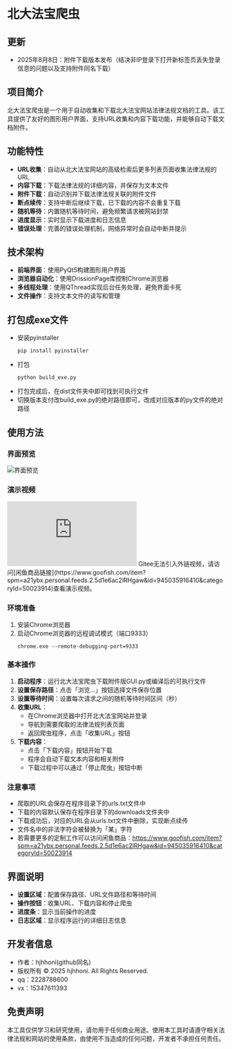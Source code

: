 # 北大法宝爬虫

## 更新
- 2025年8月8日：附件下载版本发布（结决非IP登录下打开新标签页丢失登录信息的问题以及支持附件同名下载）


## 项目简介

北大法宝爬虫是一个用于自动收集和下载北大法宝网站法律法规文档的工具。该工具提供了友好的图形用户界面，支持URL收集和内容下载功能，并能够自动下载文档附件。

## 功能特性

- **URL收集**：自动从北大法宝网站的高级检索后更多列表页面收集法律法规的URL
- **内容下载**：下载法律法规的详细内容，并保存为文本文件
- **附件下载**：自动识别并下载法律法规关联的附件文件
- **断点续传**：支持中断后继续下载，已下载的内容不会重复下载
- **随机等待**：内置随机等待时间，避免频繁请求被网站封禁
- **进度显示**：实时显示下载进度和日志信息
- **错误处理**：完善的错误处理机制，网络异常时会自动中断并提示

## 技术架构

- **前端界面**：使用PyQt5构建图形用户界面
- **浏览器自动化**：使用DrissionPage库控制Chrome浏览器
- **多线程处理**：使用QThread实现后台任务处理，避免界面卡死
- **文件操作**：支持文本文件的读写和管理

## 打包成exe文件
- 安装pyinstaller
  ```
  pip install pyinstaller
  ```
- 打包
  ```
  python build_exe.py
  ```
- 打包完成后，在dist文件夹中即可找到可执行文件
- 切换版本支付改build_exe.py的绝对路径即可，改成对应版本的py文件的绝对路径



## 使用方法
### 界面预览
<img src="https://img.alicdn.com/bao/uploaded/i1/O1CN015SZXmB1GEj8s9JXu4_!!4611686018427383567-53-fleamarket.heic_Q90.jpg" alt="界面预览"></img>
### 演示视频
<iframe src="https://xianyu-video.alicdn.com/aus/xianyu_item/1811478524/ff7f208d127f4ff38a9f71ed1f003b4e.mp4" 
        scrolling="no" 
        border="0" 
        frameborder="no" 
        framespacing="0" 
        allowfullscreen="true"> 
</iframe>
Gitee无法引入外链视频，请访问[闲鱼商品链接](https://www.goofish.com/item?spm=a21ybx.personal.feeds.2.5d1e6ac2lRHgaw&id=945035916410&categoryId=50023914)查看演示视频。

### 环境准备

1. 安装Chrome浏览器
2. 启动Chrome浏览器的远程调试模式（端口9333）
   ```
   chrome.exe --remote-debugging-port=9333
   ```

### 基本操作

1. **启动程序**：运行北大法宝爬虫下载附件版GUI.py或编译后的可执行文件
2. **设置保存路径**：点击「浏览...」按钮选择文件保存位置
3. **设置等待时间**：设置每次请求之间的随机等待时间区间（秒）
4. **收集URL**：
   - 在Chrome浏览器中打开北大法宝网站并登录
   - 导航到需要爬取的法律法规列表页面
   - 返回爬虫程序，点击「收集URL」按钮
5. **下载内容**：
   - 点击「下载内容」按钮开始下载
   - 程序会自动下载文本内容和相关附件
   - 下载过程中可以通过「停止爬虫」按钮中断

### 注意事项

- 爬取的URL会保存在程序目录下的urls.txt文件中
- 下载的内容默认保存在程序目录下的downloads文件夹中
- 下载成功后，对应的URL会从urls.txt文件中删除，实现断点续传
- 文件名中的非法字符会被替换为「某」字符
- 若需要更多的定制工作可以访问闲鱼商品：https://www.goofish.com/item?spm=a21ybx.personal.feeds.2.5d1e6ac2lRHgaw&id=945035916410&categoryId=50023914

## 界面说明

- **设置区域**：配置保存路径、URL文件路径和等待时间
- **操作按钮**：收集URL、下载内容和停止爬虫
- **进度条**：显示当前操作的进度
- **日志区域**：显示程序运行的详细日志信息

## 开发者信息

- 作者：hjhhoni(github同名)
- 版权所有 © 2025 hjhhoni. All Rights Reserved.
- qq：2228788600
- vx：15347611393

## 免责声明

本工具仅供学习和研究使用，请勿用于任何商业用途。使用本工具时请遵守相关法律法规和网站的使用条款，由使用不当造成的任何问题，开发者不承担任何责任。

